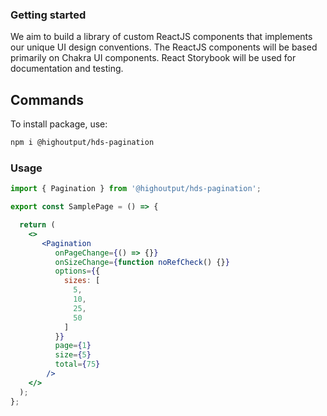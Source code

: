### Getting started

We aim to build a library of custom ReactJS components that implements our unique UI design conventions. The ReactJS components will be based primarily on Chakra UI components. React Storybook will be used for documentation and testing.

## Commands

To install package, use:

```bash
npm i @highoutput/hds-pagination
```

### Usage


```jsx
import { Pagination } from '@highoutput/hds-pagination';

export const SamplePage = () => {

  return (
    <>
       <Pagination
          onPageChange={() => {}}
          onSizeChange={function noRefCheck() {}}
          options={{
            sizes: [
              5,
              10,
              25,
              50
            ]
          }}
          page={1}
          size={5}
          total={75}
        />
    </>
  );
};
```


